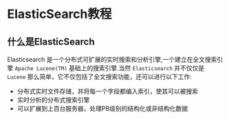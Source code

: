# ElasticSearch教程

## 什么是ElasticSearch

Elasticsearch 是一个分布式可扩展的实时搜索和分析引擎,一个建立在全文搜索引擎 `Apache Lucene(TM)` 基础上的搜索引擎.当然 `Elasticsearch` 并不仅仅是 `Lucene` 那么简单，它不仅包括了全文搜索功能，还可以进行以下工作:

- 分布式实时文件存储，并将每一个字段都编入索引，使其可以被搜索
- 实时分析的分布式搜索引擎
- 可以扩展到上百台服务器，处理PB级别的结构化或非结构化数据


